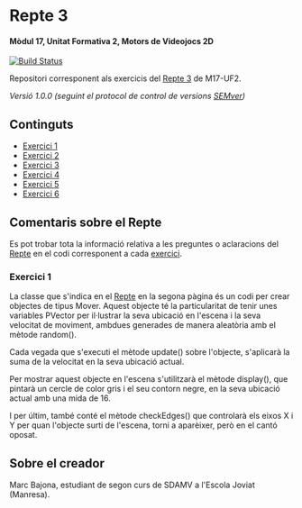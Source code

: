 # Repte 3
#### Mòdul 17, Unitat Formativa 2, Motors de Videojocs 2D

[![Build Status](https://api.travis-ci.org/mabamo1/M17-UF2-Repte3.svg?branch=master)](https://github.com/mabamo1/M17-UF2-Repte3)

Repositori corresponent als exercicis del [Repte 3] de M17-UF2.

*Versió 1.0.0 (seguint el protocol de control de versions [SEMver](https://semver.org/lang/ca/))*

## Continguts
* [Exercici 1](#exercici-1)
* [Exercici 2]
* [Exercici 3]
* [Exercici 4]
* [Exercici 5]
* [Exercici 6]

## Comentaris sobre el Repte
Es pot trobar tota la informació relativa a les preguntes o aclaracions del [Repte] en el codi corresponent a cada [exercici](#continguts).

### Exercici 1
La classe que s'indica en el [Repte] en la segona pàgina és un codi per crear objectes de tipus Mover. Aquest objecte té la particularitat de tenir unes variables PVector per il·lustrar la seva ubicació en l'escena i la seva velocitat de moviment, ambdues generades de manera aleatòria amb el mètode random().

Cada vegada que s'executi el mètode update() sobre l'objecte, s'aplicarà la suma de la velocitat en la seva ubicació actual. 

Per mostrar aquest objecte en l'escena s'utilitzarà el mètode display(), que pintarà un cercle de color gris i el seu contorn negre, en la seva ubicació actual amb una mida de 16.

I per últim, també conté el mètode checkEdges() que controlarà els eixos X i Y per quan l'objecte surti de l'escena, torni a aparèixer, però en el cantó oposat.

## Sobre el creador
Marc Bajona, estudiant de segon curs de SDAMV a l'Escola Joviat (Manresa).


<!-- Això són els enllaços als respectus llocs que estàn assenyalats en el README.
     Aquest codi NO és visible. -->

[Repte 3]: <https://github.com/mabamo1/M17-UF2-Repte3/blob/master/Repte%203%20-%20PDF%20d'exercicis.pdf>
[Repte]: <https://github.com/mabamo1/M17-UF2-Repte3/blob/master/Repte%203%20-%20PDF%20d'exercicis.pdf>
[Exercici 2]: <https://github.com/mabamo1/M17-UF2-Repte3/tree/master/repte3_ex2>
[Exercici 3]: <https://github.com/mabamo1/M17-UF2-Repte3/tree/master/repte3_ex3>
[Exercici 4]: <https://github.com/mabamo1/M17-UF2-Repte3/tree/master/repte3_ex4>
[Exercici 5]: <https://github.com/mabamo1/M17-UF2-Repte3/tree/master/repte3_ex5>
[Exercici 6]: <https://github.com/mabamo1/M17-UF2-Repte3/tree/master/repte3_ex6>